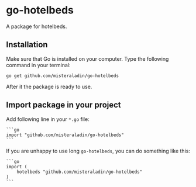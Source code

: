 # go-hotelbeds

A package for hotelbeds.

## Installation

Make sure that Go is installed on your computer.
Type the following command in your terminal:

    go get github.com/misteraladin/go-hotelbeds

After it the package is ready to use.

## Import package in your project

Add following line in your `*.go` file:

    ```go
    import "github.com/misteraladin/go-hotelbeds"
    ```

If you are unhappy to use long `go-hotelbeds`, you can do something like this:

    ```go
    import (
        hotelbeds "github.com/misteraladin/go-hotelbeds"
    )
    ```
